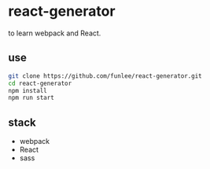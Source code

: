 react-generator
=======================
to learn webpack and React.

use
-----
```bash
git clone https://github.com/funlee/react-generator.git
cd react-generator
npm install
npm run start
```
stack
------
* webpack
* React
* sass
